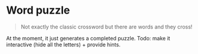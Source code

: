 # Word puzzle

> Not exactly the classic crossword but there are words and they cross!

At the moment, it just generates a completed puzzle.
Todo: make it interactive (hide all the letters) + provide hints.